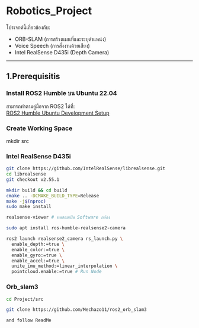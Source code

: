 # Robotics_Project

โปรเจกต์นี้เกี่ยวข้องกับ:
- ORB-SLAM (การสร้างแผนที่และระบุตำแหน่ง)
- Voice Speech (การสั่งงานด้วยเสียง)
- Intel RealSense D435i (Depth Camera)

---
## 1.Prerequisitis
### Install ROS2 Humble บน Ubuntu 22.04
สามารถทำตามคู่มือจาก ROS2 ได้ที่:  
[ROS2 Humble Ubuntu Development Setup](https://docs.ros.org/en/humble/Installation/Alternatives/Ubuntu-Development-Setup.html)

### Create Working Space
mkdir src

### Intel RealSense D435i 
```bash
git clone https://github.com/IntelRealSense/librealsense.git
cd librealsense
git checkout v2.55.1

mkdir build && cd build
cmake .. -DCMAKE_BUILD_TYPE=Release
make -j$(nproc)
sudo make install

realsense-viewer # ทดสอบเปิด Software กล้อง

sudo apt install ros-humble-realsense2-camera

ros2 launch realsense2_camera rs_launch.py \
  enable_depth:=true \
  enable_color:=true \
  enable_gyro:=true \
  enable_accel:=true \
  unite_imu_method:=linear_interpolation \
  pointcloud.enable:=true # Run Node
```

### Orb_slam3

```bash
cd Project/src

git clone https://github.com/Mechazo11/ros2_orb_slam3 

and follow ReadMe

```